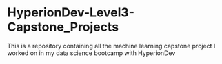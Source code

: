 # HyperionDev-Level3-Capstone_Projects
This is a repository containing all the machine learning capstone project I worked on in my data science bootcamp with HyperionDev
